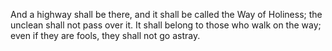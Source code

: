 And a highway shall be there, and it shall be called the Way of Holiness; the unclean shall not pass over it. It shall belong to those who walk on the way; even if they are fools, they shall not go astray.
